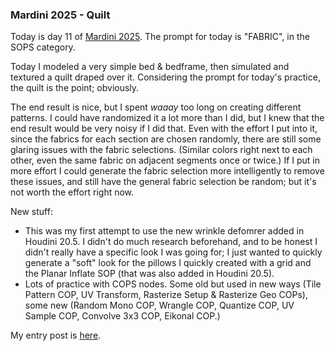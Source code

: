 ### Mardini 2025 - Quilt

Today is day 11 of [Mardini 2025][mardini-2025]. The prompt for today is "FABRIC",
in the SOPS category.

Today I modeled a very simple bed & bedframe, then simulated and textured a quilt
draped over it. Considering the prompt for today's practice, the quilt is the point;
obviously.

The end result is nice, but I spent _waaay_ too long on creating different patterns.
I could have randomized it a lot more than I did, but I knew that the end result
would be very noisy if I did that. Even with the effort I put into it, since the
fabrics for each section are chosen randomly, there are still some glaring issues
with the fabric selections. (Similar colors right next to each other, even the same
fabric on adjacent segments once or twice.) If I put in more effort I could generate
the fabric selection more intelligently to remove these issues, and still have the
general fabric selection be random; but it's not worth the effort right now.

New stuff:

  - This was my first attempt to use the new wrinkle defomrer added in Houdini 20.5.
    I didn't do much research beforehand, and to be honest I didn't really have a
    specific look I was going for; I just wanted to quickly generate a "soft" look
    for the pillows I quickly created with a grid and the Planar Inflate SOP (that
    was also added in Houdini 20.5).
  - Lots of practice with COPS nodes. Some old but used in new ways (Tile Pattern
    COP, UV Transform, Rasterize Setup & Rasterize Geo COPs), some new (Random Mono
    COP, Wrangle COP, Quantize COP, UV Sample COP, Convolve 3x3 COP, Eikonal COP.)

My entry post is [here][entry-post].

[mardini-2025]: https://www.sidefx.com/community-main-menu/contests-jams/mardini-2025/
[entry-post]: https://www.sidefx.com/forum/topic/100093/?page=1#post-439840
